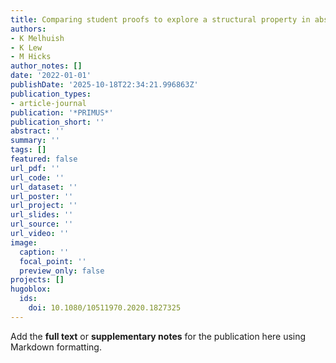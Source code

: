```yaml
---
title: Comparing student proofs to explore a structural property in abstract algebra
authors:
- K Melhuish
- K Lew
- M Hicks
author_notes: []
date: '2022-01-01'
publishDate: '2025-10-18T22:34:21.996863Z'
publication_types:
- article-journal
publication: '*PRIMUS*'
publication_short: ''
abstract: ''
summary: ''
tags: []
featured: false
url_pdf: ''
url_code: ''
url_dataset: ''
url_poster: ''
url_project: ''
url_slides: ''
url_source: ''
url_video: ''
image:
  caption: ''
  focal_point: ''
  preview_only: false
projects: []
hugoblox:
  ids:
    doi: 10.1080/10511970.2020.1827325
---
```


Add the **full text** or **supplementary notes** for the publication here using Markdown formatting.
